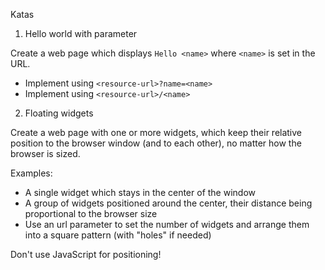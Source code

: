 Katas

1. Hello world with parameter

Create a web page which displays `Hello <name>` where `<name>` is set in the URL.

- Implement using `<resource-url>?name=<name>`
- Implement using `<resource-url>/<name>`

2. Floating widgets

Create a web page with one or more widgets, which keep their relative position to the browser window (and to each other), no matter how the browser is sized.

Examples:

- A single widget which stays in the center of the window
- A group of widgets positioned around the center, their distance being proportional to the browser size
- Use an url parameter to set the number of widgets and arrange them into a square pattern (with "holes" if needed)

Don't use JavaScript for positioning!
